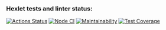 ### Hexlet tests and linter status:
[![Actions Status](https://github.com/evastahov/frontend-project-lvl2/actions/workflows/hexlet-check.yml/badge.svg)](https://github.com/evastahov/frontend-project-lvl2/actions)
[![Node CI](https://github.com/evastahov/frontend-project-lvl2/actions/workflows/nodejs.yml/badge.svg)](https://github.com/evastahov/frontend-project-lvl2/actions)
[![Maintainability](https://api.codeclimate.com/v1/badges/f8438b6340a75d1b43fb/maintainability)](https://codeclimate.com/github/evastahov/frontend-project-lvl2/maintainability)
[![Test Coverage](https://api.codeclimate.com/v1/badges/f8438b6340a75d1b43fb/test_coverage)](https://codeclimate.com/github/evastahov/frontend-project-lvl2/test_coverage)
